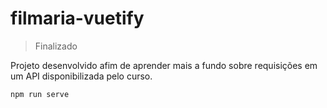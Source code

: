 # filmaria-vuetify

> Finalizado 

Projeto desenvolvido afim de aprender mais a fundo sobre requisições em um API disponibilizada pelo curso.

```
npm run serve
```



